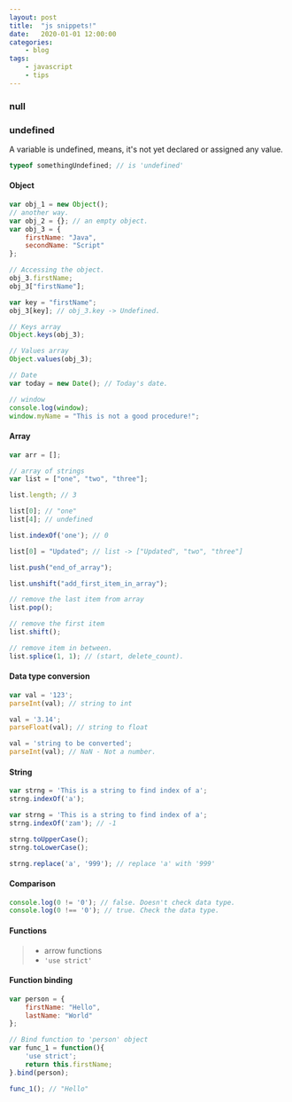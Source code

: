 ```yaml
---
layout: post
title:	"js snippets!"
date:	2020-01-01 12:00:00
categories:
    - blog
tags:
    - javascript
    - tips
---
```


### null

### undefined
A variable is undefined, means, it's not yet declared or assigned any value.
```js
typeof somethingUndefined; // is 'undefined'
```

#### Object
~~~js
var obj_1 = new Object();
// another way.
var obj_2 = {}; // an empty object.
var obj_3 = {
    firstName: "Java",
    secondName: "Script"
};

// Accessing the object.
obj_3.firstName;
obj_3["firstName"];

var key = "firstName";
obj_3[key]; // obj_3.key -> Undefined.

// Keys array
Object.keys(obj_3);

// Values array
Object.values(obj_3);

// Date
var today = new Date(); // Today's date.

// window 
console.log(window);
window.myName = "This is not a good procedure!";
~~~

#### Array
~~~js
var arr = [];

// array of strings
var list = ["one", "two", "three"];

list.length; // 3

list[0]; // "one"
list[4]; // undefined

list.indexOf('one'); // 0

list[0] = "Updated"; // list -> ["Updated", "two", "three"]

list.push("end_of_array");

list.unshift("add_first_item_in_array");

// remove the last item from array
list.pop();

// remove the first item
list.shift();

// remove item in between.
list.splice(1, 1); // (start, delete_count).
~~~

#### Data type conversion
~~~js
var val = '123';
parseInt(val); // string to int

val = '3.14';
parseFloat(val); // string to float

val = 'string to be converted';
parseInt(val); // NaN - Not a number.
~~~

#### String
~~~js
var strng = 'This is a string to find index of a';
strng.indexOf('a');

var strng = 'This is a string to find index of a';
strng.indexOf('zam'); // -1

strng.toUpperCase();
strng.toLowerCase();

strng.replace('a', '999'); // replace 'a' with '999'
~~~

#### Comparison
~~~js
console.log(0 != '0'); // false. Doesn't check data type.
console.log(0 !== '0'); // true. Check the data type.
~~~

#### Functions
> * arrow functions
> * `'use strict'`

#### Function binding
~~~js
var person = {
    firstName: "Hello",
    lastName: "World"
};

// Bind function to 'person' object
var func_1 = function(){
    'use strict';
    return this.firstName;
}.bind(person);

func_1(); // "Hello"
~~~